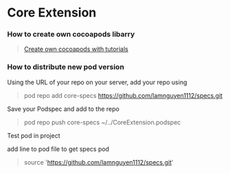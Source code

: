 #  Core Extension

### How to create own cocoapods libarry
> [Create own cocoapods with tutorials](https://medium.com/@jeantimex/create-your-own-cocoapods-library-da589d5cd270#:~:text=Implement%20the%20pod,-It's%20time%20to&text=In%20the%20project%20navigator%2C%20right,shown%20in%20the%20screenshot%20below.)

### How to distribute new pod version
Using the URL of your repo on your server, add your repo using

> pod repo add core-specs https://github.com/lamnguyen1112/specs.git

Save your Podspec and add to the repo

> pod repo push core-specs ~/../CoreExtension.podspec

Test pod in project

add line to pod file to get specs pod 

> source 'https://github.com/lamnguyen1112/specs.git'